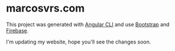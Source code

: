 # marcosvrs.com

This project was generated with [Angular CLI](https://github.com/angular/angular-cli) and use [Bootstrap](https://getbootstrap.com/) and [Firebase](https://firebase.google.com/).

I'm updating my website, hope you'll see the changes soon.